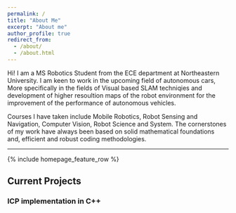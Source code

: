 ```yaml
---
permalink: /
title: "About Me"
excerpt: "About me"
author_profile: true
redirect_from: 
  - /about/
  - /about.html
---
```


Hi! I am a MS Robotics Student from the ECE department at Northeastern University. I am keen to work in the upcoming field of autonomous cars, More specifically in the fields of Visual based SLAM techniqies and development of higher resoultion maps of the robot environment for the improvement of the performance of autonomous vehicles. 

Courses I have taken include Mobile Robotics, Robot Sensing and Navigation, Computer Vision, Robot Science and System. The cornerstones of my work have always been based on solid mathematical foundations and, efficient and robust coding methodologies.

---
{% include homepage_feature_row %}

Current Projects
------

### ICP implementation in C++

